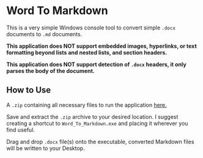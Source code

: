 # Word To Markdown

This is a very simple Windows console tool to convert simple `.docx` documents to `.md` documents.

****This application does NOT support  embedded images, hyperlinks, or text formatting beyond lists and nested lists, and section headers.****

****This application does NOT support detection of `.docx` headers, it only parses the body of the document.****

## How to Use

A `.zip` containing all necessary files to run the application [here.](https://github.com/BHolbs/Word_To_Markdown/raw/main/Deploy/Word_To_Markdown%20Release.zip)

Save and extract the `.zip` archive to your desired location. I suggest creating a shortcut to `Word_To_Markdown.exe` and placing it wherever you find useful.

Drag and drop `.docx` file(s) onto the executable, converted Markdown files will be written to your Desktop.